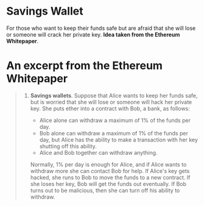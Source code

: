 # Savings Wallet
For those who want to keep their funds safe but are afraid that she will lose or someone will crack her private key. **Idea taken from the Ethereum Whitepaper**.  

# An excerpt from the Ethereum Whitepaper
> 1. **Savings wallets**. Suppose that Alice wants to keep her funds safe, but is worried that she will lose or someone will hack her private key. She puts ether into a contract with Bob, a bank, as follows: 
>    * Alice alone can withdraw a maximum of 1% of the funds per day.  
>    * Bob alone can withdraw a maximum of 1% of the funds per day, but Alice has the ability to make a transaction with her key shutting off this ability.  
>    * Alice and Bob together can withdraw anything.
> 
>    Normally, 1% per day is enough for Alice, and if Alice wants to withdraw more she can contact Bob for help. If Alice's key gets hacked, she runs to Bob to move the funds to a new contract. If she loses her key, Bob will get the funds out eventually. If Bob turns out to be malicious, then she can turn off his ability to withdraw.
